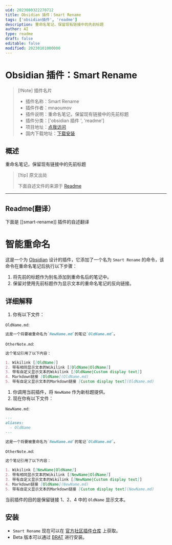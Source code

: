```yaml
---
uid: 2023080322270712
title: Obsidian 插件：Smart Rename
tags: ['obsidian插件', 'readme']
description: 重命名笔记，保留现有链接中的先前标题
author: AI
type: readme
draft: false
editable: false
modified: 20230101000000
---
```


# Obsidian 插件：Smart Rename

> [!Note] 插件名片
> - 插件名称：Smart Rename
> - 插件作者：mnaoumov
> - 插件说明：重命名笔记，保留现有链接中的先前标题
> - 插件分类：['obsidian 插件 ', 'readme']
> - 项目地址：[点我访问](https://github.com/mnaoumov/obsidian-smart-rename)
> - 国内下载地址：[下载安装](https://pkmer.cn/products/plugin/pluginMarket/?smart-rename)

## 概述

重命名笔记，保留现有链接中的先前标题

> [!tip] 原文出处
>
>下面自述文件的来源于 [Readme](https://ghproxy.net/https://raw.githubusercontent.com/mnaoumov/obsidian-smart-rename/master/README.md)
>

---

## Readme(翻译）

下面是 [[smart-rename]] 插件的自述翻译

# 智能重命名

这是一个为 [Obsidian](https://obsidian.md/) 设计的插件，它添加了一个名为 `Smart Rename` 的命令，该命令在重命名笔记后执行以下步骤：

1. 将先前的标题作为别名添加到重命名后的笔记中。
2. 保留对使用先前标题作为显示文本的重命名笔记的反向链接。

## 详细解释

1. 你有以下文件：

`OldName.md`:

```markdown
这是一个将要被重命名为`NewName.md`的笔记`OldName.md`。
```

`OtherNote.md`:

```markdown
这个笔记引用了以下内容：

1. Wikilink [[OldName]]
2. 带有相同显示文本的Wikilink [[OldName|OldName]]
3. 带有自定义显示文本的Wikilink [[OldName|Custom display text]]
4. Markdown链接 [OldName](OldName.md)
5. 带有自定义显示文本的Markdown链接 [Custom display text](OldName.md)
```

1. 你调用当前插件，将 `NewName` 作为新标题提供。
2. 现在你有以下文件：

`NewName.md`:

```markdown
---
aliases:
  - OldName
---

这是一个将要被重命名为`NewName.md`的笔记`OldName.md`。
```

`OtherNote.md`:

```markdown
这个笔记引用了以下内容：

1. Wikilink [[NewName|OldName]]
2. 带有相同显示文本的Wikilink [[NewName|OldName]]
3. 带有自定义显示文本的Wikilink [[NewName|Custom display text]]
4. Markdown链接 [OldName](NewName.md)
5. 带有自定义显示文本的Markdown链接 [Custom display text](NewName.md)
```

当前插件的目的是保留链接 1、2、4 中的 `OldName` 显示文本。

## 安装

- `Smart Rename` 现在可以在 [官方社区插件仓库](https://obsidian.md/plugins) 上获取。
- Beta 版本可以通过 [BRAT](https://github.com/TfTHacker/obsidian42-brat) 进行安装。



